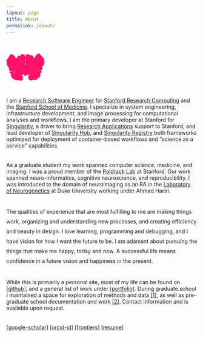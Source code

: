 ```yaml
---
layout: page
title: About
permalink: /about/
---
```


<style>
p {
  padding-bottom:20px !important;
}
</style>

<div style="margin-bottom:50px;padding-top:20px; width:100px; text-wrap:none;">
    <img src="/assets/images/avatar-highres.png" width="100px" style="float:right; margin-bottom:30px"><br>
</div>

<p style="padding-top:40px;">I am a <a href="https://profiles.stanford.edu/vanessa-sochat" target="_blank">Research Software Engineer</a> for <a href="https://srcc.stanford.edu/" target="_blank">Stanford Research Computing</a> and the <a href="http://med.stanford.edu/" target="_blank">Stanford School of Medicine</a>. I specialize in system engineering, infrastructure development, and image processing for computational analyses and workflows. I am the primary developer at Stanford for <a href="https://singularityware.github.io" target="_blank">Singularity</a>, a driver to bring <a href="https://researchapps.github.io/" target="_blank">Research Applications</a> support to Stanford, and lead developer of <a href="http://www.singularity-hub.org" target="_blank">Singularity Hub</a>, and <a href="https://singularityhub.github.io/sregistry" target="_blank">Singularity Registry</a> both frameworks optimized for deployment of container-based workflows and "science as a service" capabilities.</p>

<p>As a graduate student my work spanned computer science, medicine, and imaging. I was a proud member of the <a href="http://poldracklab.stanford.edu" target="_blank">Poldrack Lab</a> at Stanford. Our work spanned neuro-informatics, cognitive neuroscience, and reproducibility. I was introduced to the domain of neuroimaging as an RA in the <a href="http://www.haririlab.com" target="_blank">Laboratory of Neurogenetics</a> at Duke University working under Ahmad Hariri.</p>

<p style="line-height:26px">The qualities of experience that are most fulfilling to me are making things work, organizing and understanding new processes, and creating efficiency and beauty in design. I love learning, programming and debugging, and I have vision for how I want the future to be. I am adamant about pursuing the things that make me happy, today and now. A successful life means confidence in a future vision and happiness in the present.</p>

<p>While this is primarily a personal site, most of my life can be found on <a href="http://www.github.com/vsoch" target="_blank">[github]</a>, and a general list of work under <a href="/work">[portfolio]</a>. During graduate school I maintained a space for exploration of methods and data <a href="http://www.vbmis.com/learn" target="_blank">[1]</a>, as well as pre-graduate school documentation and work <a href="http://www.vsoch.com/wiki" target="_blank">[2]</a>. Contact information and is available upon request.</p>

[<a href="https://scholar.google.com/citations?user=RTF50S4AAAAJ&amp;hl=en" target="_blank" class='no-after'>google-scholar</a>] [<a class='no-after' href="http://orcid.org/0000-0002-4387-3819" target="_blank">orcid-id</a>] [<a class='no-after' href="http://loop.frontiersin.org/people/188284/overview" target="_blank">frontiers</a>] [<a href="/assets/vsochat-cv.pdf" class='no-after' target="_blank">resume</a>]


